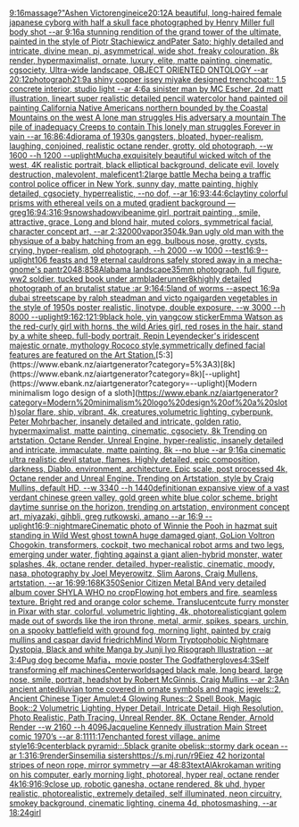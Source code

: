 [9:16](https://www.ebank.nz/aiartgenerator?category=9%3A16)[massage?"](https://www.ebank.nz/aiartgenerator?category=massage%3F%22)[Ashen Victor](https://www.ebank.nz/aiartgenerator?category=Ashen%20Victor)[engine](https://www.ebank.nz/aiartgenerator?category=engine)[ice](https://www.ebank.nz/aiartgenerator?category=ice)[20:12](https://www.ebank.nz/aiartgenerator?category=20%3A12)[A beautiful, long-haired female japanese cyborg with half a skull face photographed by Henry Miller full body shot --ar 9:16](https://www.ebank.nz/aiartgenerator?category=A%20beautiful%2C%20long-haired%20female%20japanese%20cyborg%20with%20half%20a%20skull%20face%20photographed%20by%20Henry%20Miller%20full%20body%20shot%20--ar%209%3A16)[a  stunning rendition of the grand tower of the ultimate, painted in the style of Piotr Stachiewicz andPater Sato; highly detailed and intricate, divine mean, pi, asymmetrical, wide shot, freaky colouration, 8k render, hypermaximalist, ornate, luxury, elite, matte painting, cinematic, cgsociety, Ultra-wide landscape, OBJECT ORIENTED ONTOLOGY --ar 20:12](https://www.ebank.nz/aiartgenerator?category=a%20%20stunning%20rendition%20of%20the%20grand%20tower%20of%20the%20ultimate%2C%20painted%20in%20the%20style%20of%20Piotr%20Stachiewicz%20andPater%20Sato%3B%20highly%20detailed%20and%20intricate%2C%20divine%20mean%2C%20pi%2C%20asymmetrical%2C%20wide%20shot%2C%20freaky%20colouration%2C%208k%20render%2C%20hypermaximalist%2C%20ornate%2C%20luxury%2C%20elite%2C%20matte%20painting%2C%20cinematic%2C%20cgsociety%2C%20Ultra-wide%20landscape%2C%20OBJECT%20ORIENTED%20ONTOLOGY%20--ar%2020%3A12)[photograph](https://www.ebank.nz/aiartgenerator?category=photograph)[21:9](https://www.ebank.nz/aiartgenerator?category=21%3A9)[a shiny copper issey miyake designed trenchcoat:: 1.5 concrete interior, studio light --ar 4:6](https://www.ebank.nz/aiartgenerator?category=a%20shiny%20copper%20issey%20miyake%20designed%20trenchcoat%3A%3A%201.5%20concrete%20interior%2C%20studio%20light%20--ar%204%3A6)[a sinister man by MC Escher, 2d matt illustration, lineart super realistic detailed pencil watercolor hand painted oil painting California Native Americans northern bounded by the Coastal Mountains on the west A lone man struggles His adversary a mountain The pile of inadequacy Creeps to contain This lonely man struggles Forever in vain --ar 16:8](https://www.ebank.nz/aiartgenerator?category=a%20sinister%20man%20by%20MC%20Escher%2C%202d%20matt%20illustration%2C%20lineart%20super%20realistic%20detailed%20pencil%20watercolor%20hand%20painted%20oil%20painting%20California%20Native%20Americans%20northern%20bounded%20by%20the%20Coastal%20Mountains%20on%20the%20west%20A%20lone%20man%20struggles%20His%20adversary%20a%20mountain%20The%20pile%20of%20inadequacy%20Creeps%20to%20contain%20This%20lonely%20man%20struggles%20Forever%20in%20vain%20--ar%2016%3A8)[6:4](https://www.ebank.nz/aiartgenerator?category=6%3A4)[diorama of 1930s gangsters, bloated, hyper-realism, laughing, conjoined, realistic octane render, grotty, old photograph, --w 1600 --h 1200 --uplight](https://www.ebank.nz/aiartgenerator?category=diorama%20of%201930s%20gangsters%2C%20bloated%2C%20hyper-realism%2C%20laughing%2C%20conjoined%2C%20realistic%20octane%20render%2C%20grotty%2C%20old%20photograph%2C%20--w%201600%20--h%201200%20--uplight)[Mucha,](https://www.ebank.nz/aiartgenerator?category=Mucha%2C)[exquisitely beautiful wicked witch of the west, 4K realistic portrait, black elliptical background, delicate evil, lovely destruction, malevolent, maleficent](https://www.ebank.nz/aiartgenerator?category=exquisitely%20beautiful%20wicked%20witch%20of%20the%20west%2C%204K%20realistic%20portrait%2C%20black%20elliptical%20background%2C%20delicate%20evil%2C%20lovely%20destruction%2C%20malevolent%2C%20maleficent)[1:2](https://www.ebank.nz/aiartgenerator?category=1%3A2)[large battle Mecha being a traffic control police officer in New York, sunny day, matte painting, highly detailed, cgsociety, hyperrealistic, --no dof, --ar 16:9](https://www.ebank.nz/aiartgenerator?category=large%20battle%20Mecha%20being%20a%20traffic%20control%20police%20officer%20in%20New%20York%2C%20sunny%20day%2C%20matte%20painting%2C%20highly%20detailed%2C%20cgsociety%2C%20hyperrealistic%2C%20--no%20dof%2C%20--ar%2016%3A9)[3:4](https://www.ebank.nz/aiartgenerator?category=3%3A4)[4:6](https://www.ebank.nz/aiartgenerator?category=4%3A6)[clay](https://www.ebank.nz/aiartgenerator?category=clay)[tiny colorful prisms with ethereal veils on a muted gradient background —greg](https://www.ebank.nz/aiartgenerator?category=tiny%20colorful%20prisms%20with%20ethereal%20veils%20on%20a%20muted%20gradient%20background%20%E2%80%94greg)[16:9](https://www.ebank.nz/aiartgenerator?category=16%3A9)[4:3](https://www.ebank.nz/aiartgenerator?category=4%3A3)[16:9](https://www.ebank.nz/aiartgenerator?category=16%3A9)[snow](https://www.ebank.nz/aiartgenerator?category=snow)[shadow](https://www.ebank.nz/aiartgenerator?category=shadow)[vibe](https://www.ebank.nz/aiartgenerator?category=vibe)[anime girl, portrait painting , smile, attractive, grace, Long and blond hair, muted colors, symmetrical facial, character concept art, --ar 2:3](https://www.ebank.nz/aiartgenerator?category=anime%20girl%2C%20portrait%20painting%20%2C%20smile%2C%20attractive%2C%20grace%2C%20Long%20and%20blond%20hair%2C%20muted%20colors%2C%20symmetrical%20facial%2C%20character%20concept%20art%2C%20--ar%202%3A3)[2000](https://www.ebank.nz/aiartgenerator?category=2000)[vapor](https://www.ebank.nz/aiartgenerator?category=vapor)[350](https://www.ebank.nz/aiartgenerator?category=350)[4k](https://www.ebank.nz/aiartgenerator?category=4k)[.9](https://www.ebank.nz/aiartgenerator?category=.9)[an ugly old man with the physique of a baby hatching from an egg, bulbous nose, grotty, cysts, crying, hyper-realism, old photograph, --h 2000 --w 1000 --test](https://www.ebank.nz/aiartgenerator?category=an%20ugly%20old%20man%20with%20the%20physique%20of%20a%20baby%20hatching%20from%20an%20egg%2C%20bulbous%20nose%2C%20grotty%2C%20cysts%2C%20crying%2C%20hyper-realism%2C%20old%20photograph%2C%20--h%202000%20--w%201000%20--test)[16:9](https://www.ebank.nz/aiartgenerator?category=16%3A9)[--uplight](https://www.ebank.nz/aiartgenerator?category=--uplight)[106 feasts and 19 eternal cauldrons safely stored away in a mecha-gnome's pantr](https://www.ebank.nz/aiartgenerator?category=106%20feasts%20and%2019%20eternal%20cauldrons%20safely%20stored%20away%20in%20a%20mecha-gnome%27s%20pantr)[2048:858](https://www.ebank.nz/aiartgenerator?category=2048%3A858)[Alabama landscape](https://www.ebank.nz/aiartgenerator?category=Alabama%20landscape)[35mm photograph, full figure, ww2 soldier, tucked book under arm](https://www.ebank.nz/aiartgenerator?category=35mm%20photograph%2C%20full%20figure%2C%20ww2%20soldier%2C%20tucked%20book%20under%20arm)[bladerunner](https://www.ebank.nz/aiartgenerator?category=bladerunner)[8k](https://www.ebank.nz/aiartgenerator?category=8k)[highly detailed photograph of an brutalist statue :ar 9:16](https://www.ebank.nz/aiartgenerator?category=highly%20detailed%20photograph%20of%20an%20brutalist%20statue%20%3Aar%209%3A16)[4:5](https://www.ebank.nz/aiartgenerator?category=4%3A5)[land of worms --aspect 16:9](https://www.ebank.nz/aiartgenerator?category=land%20of%20worms%20--aspect%2016%3A9)[a dubai streetscape by ralph steadman and victo ngai](https://www.ebank.nz/aiartgenerator?category=a%20dubai%20streetscape%20by%20ralph%20steadman%20and%20victo%20ngai)[garden vegetables in the style of 1950s poster realistic, linotype, double exposure, --w 3000 --h 8000 --uplight](https://www.ebank.nz/aiartgenerator?category=garden%20vegetables%20in%20the%20style%20of%201950s%20poster%20realistic%2C%20linotype%2C%20double%20exposure%2C%20--w%203000%20--h%208000%20--uplight)[9:16](https://www.ebank.nz/aiartgenerator?category=9%3A16)[2:1](https://www.ebank.nz/aiartgenerator?category=2%3A1)[21:9](https://www.ebank.nz/aiartgenerator?category=21%3A9)[black hole, yin yang](https://www.ebank.nz/aiartgenerator?category=black%20hole%2C%20yin%20yang)[cow sticker](https://www.ebank.nz/aiartgenerator?category=cow%20sticker)[Emma Watson as the red-curly girl with horns, the wild Aries girl, red roses in the hair. stand by a white sheep. full-body portrait, Repin Leyendecker's iridescent majestic ornate, mythology Rococo style,symmetrically defined facial features are featured on the Art Station.](https://www.ebank.nz/aiartgenerator?category=Emma%20Watson%20as%20the%20red-curly%20girl%20with%20horns%2C%20the%20wild%20Aries%20girl%2C%20red%20roses%20in%20the%20hair.%20stand%20by%20a%20white%20sheep.%20full-body%20portrait%2C%20Repin%20Leyendecker%27s%20iridescent%20majestic%20ornate%2C%20mythology%20Rococo%20style%2Csymmetrically%20defined%20facial%20features%20are%20featured%20on%20the%20Art%20Station.)[5:3](https://www.ebank.nz/aiartgenerator?category=5%3A3)[8k](https://www.ebank.nz/aiartgenerator?category=8k)[--uplight](https://www.ebank.nz/aiartgenerator?category=--uplight)[Modern minimalism logo design of a sloth](https://www.ebank.nz/aiartgenerator?category=Modern%20minimalism%20logo%20design%20of%20a%20sloth)[solar flare, ship, vibrant, 4k, creatures,](https://www.ebank.nz/aiartgenerator?category=solar%20flare%2C%20ship%2C%20vibrant%2C%204k%2C%20creatures%2C)[volumetric lighting, cyberpunk, Peter Mohrbacher, insanely detailed and intricate, golden ratio, hypermaximalist, matte painting, cinematic, cgsociety, 8k Trending on artstation, Octane Render, Unreal Engine, hyper-realistic, insanely detailed and intricate, immaculate, matte painting, 8k --no blue --ar 9:16](https://www.ebank.nz/aiartgenerator?category=volumetric%20lighting%2C%20cyberpunk%2C%20Peter%20Mohrbacher%2C%20insanely%20detailed%20and%20intricate%2C%20golden%20ratio%2C%20hypermaximalist%2C%20matte%20painting%2C%20cinematic%2C%20cgsociety%2C%208k%20Trending%20on%20artstation%2C%20Octane%20Render%2C%20Unreal%20Engine%2C%20hyper-realistic%2C%20insanely%20detailed%20and%20intricate%2C%20immaculate%2C%20matte%20painting%2C%208k%20--no%20blue%20--ar%209%3A16)[a cinematic ultra realistic devil statue, flames. Highly detailed, epic composition, darkness, Diablo. environment, architecture. Epic scale, post processed 4k, Octane render and Unreal Engine. Trending on Artstation, style by Craig Mullins, default HD, --w 3340 --h 1440](https://www.ebank.nz/aiartgenerator?category=a%20cinematic%20ultra%20realistic%20devil%20statue%2C%20flames.%20Highly%20detailed%2C%20epic%20composition%2C%20darkness%2C%20Diablo.%20environment%2C%20architecture.%20Epic%20scale%2C%20post%20processed%204k%2C%20Octane%20render%20and%20Unreal%20Engine.%20Trending%20on%20Artstation%2C%20style%20by%20Craig%20Mullins%2C%20default%20HD%2C%20--w%203340%20--h%201440)[definition](https://www.ebank.nz/aiartgenerator?category=definition)[an expansive view of a vast verdant chinese green valley, gold green white blue  color scheme, bright daytime sunrise on the horizon, trending on artstation, environment concept art, miyazaki, gihbli, greg rutkowski, amano --ar 16:9 --uplight](https://www.ebank.nz/aiartgenerator?category=an%20expansive%20view%20of%20a%20vast%20verdant%20chinese%20green%20valley%2C%20gold%20green%20white%20blue%20%20color%20scheme%2C%20bright%20daytime%20sunrise%20on%20the%20horizon%2C%20trending%20on%20artstation%2C%20environment%20concept%20art%2C%20miyazaki%2C%20gihbli%2C%20greg%20rutkowski%2C%20amano%20--ar%2016%3A9%20--uplight)[16:9](https://www.ebank.nz/aiartgenerator?category=16%3A9)[::nightmare](https://www.ebank.nz/aiartgenerator?category=%3A%3Anightmare)[Cinematic photo of Winnie the Pooh in hazmat suit standing in Wild West ghost town](https://www.ebank.nz/aiartgenerator?category=Cinematic%20photo%20of%20Winnie%20the%20Pooh%20in%20hazmat%20suit%20standing%20in%20Wild%20West%20ghost%20town)[A huge damaged giant, GoLion Voltron Chogokin, transformers, cockpit, two mechanical robot arms and two legs, emerging under water, fighting against a giant alien-hybrid monster, water splashes, 4k, octane render, detailed, hyper-realistic, cinematic, moody, nasa, photography by Joel Meyerowitz, Slim Aarons, Craig Mullens, artstation, --ar 16:9](https://www.ebank.nz/aiartgenerator?category=A%20huge%20damaged%20giant%2C%20GoLion%20Voltron%20Chogokin%2C%20transformers%2C%20cockpit%2C%20two%20mechanical%20robot%20arms%20and%20two%20legs%2C%20emerging%20under%20water%2C%20fighting%20against%20a%20giant%20alien-hybrid%20monster%2C%20water%20splashes%2C%204k%2C%20octane%20render%2C%20detailed%2C%20hyper-realistic%2C%20cinematic%2C%20moody%2C%20nasa%2C%20photography%20by%20Joel%20Meyerowitz%2C%20Slim%20Aarons%2C%20Craig%20Mullens%2C%20artstation%2C%20--ar%2016%3A9)[9:16](https://www.ebank.nz/aiartgenerator?category=9%3A16)[8K](https://www.ebank.nz/aiartgenerator?category=8K)[350](https://www.ebank.nz/aiartgenerator?category=350)[Senior Citizen Metal BAnd very detailed album cover SHYLA WHO no crop](https://www.ebank.nz/aiartgenerator?category=Senior%20Citizen%20Metal%20BAnd%20very%20detailed%20album%20cover%20SHYLA%20WHO%20no%20crop)[Flowing hot embers and fire, seamless texture. Bright red and orange color scheme. Translucent](https://www.ebank.nz/aiartgenerator?category=Flowing%20hot%20embers%20and%20fire%2C%20seamless%20texture.%20Bright%20red%20and%20orange%20color%20scheme.%20Translucent)[cute furry monster in Pixar with star, colorful, volumetric lighting, 4k, photorealistic](https://www.ebank.nz/aiartgenerator?category=cute%20furry%20monster%20in%20Pixar%20with%20star%2C%20colorful%2C%20volumetric%20lighting%2C%204k%2C%20photorealistic)[giant golem made out of swords like the iron throne, metal, armir, spikes, spears, urchin, on a spooky battlefield with ground fog, morning light, painted by craig mullins and caspar david friedrich](https://www.ebank.nz/aiartgenerator?category=giant%20golem%20made%20out%20of%20swords%20like%20the%20iron%20throne%2C%20metal%2C%20armir%2C%20spikes%2C%20spears%2C%20urchin%2C%20on%20a%20spooky%20battlefield%20with%20ground%20fog%2C%20morning%20light%2C%20painted%20by%20craig%20mullins%20and%20caspar%20david%20friedrich)[Mind Worm  Tryptophobic Nightmare Dystopia, Black and white Manga by Junji Iyo Risograph  Illustration --ar 3:4](https://www.ebank.nz/aiartgenerator?category=Mind%20Worm%20%20Tryptophobic%20Nightmare%20Dystopia%2C%20Black%20and%20white%20Manga%20by%20Junji%20Iyo%20Risograph%20%20Illustration%20--ar%203%3A4)[Pug dog become Mafia，movie poster The Godfather](https://www.ebank.nz/aiartgenerator?category=Pug%20dog%20become%20Mafia%EF%BC%8Cmovie%20poster%20The%20Godfather)[gloves](https://www.ebank.nz/aiartgenerator?category=gloves)[4:3](https://www.ebank.nz/aiartgenerator?category=4%3A3)[Self transforming elf machines](https://www.ebank.nz/aiartgenerator?category=Self%20transforming%20elf%20machines)[Center](https://www.ebank.nz/aiartgenerator?category=Center)[worlds](https://www.ebank.nz/aiartgenerator?category=worlds)[aged black male, long beard, large nose, smile, portrait, headshot by Robert McGinnis, Craig Mullins --ar 2:3](https://www.ebank.nz/aiartgenerator?category=aged%20black%20male%2C%20long%20beard%2C%20large%20nose%2C%20smile%2C%20portrait%2C%20headshot%20by%20Robert%20McGinnis%2C%20Craig%20Mullins%20--ar%202%3A3)[An ancient antediluvian tome covered in ornate symbols and magic jewels::2, Ancient Chinese Tiger Amulet:4 Glowing Runes::2 Spell Book, Magic Book::2 Volumetric Lighting, Hyper Detail, Intricate Detail, High Resolution, Photo Realistic, Path Tracing, Unreal Render, 8K, Octane Render, Arnold Render --w 2160 --h 4096](https://www.ebank.nz/aiartgenerator?category=An%20ancient%20antediluvian%20tome%20covered%20in%20ornate%20symbols%20and%20magic%20jewels%3A%3A2%2C%20Ancient%20Chinese%20Tiger%20Amulet%3A4%20Glowing%20Runes%3A%3A2%20Spell%20Book%2C%20Magic%20Book%3A%3A2%20Volumetric%20Lighting%2C%20Hyper%20Detail%2C%20Intricate%20Detail%2C%20High%20Resolution%2C%20Photo%20Realistic%2C%20Path%20Tracing%2C%20Unreal%20Render%2C%208K%2C%20Octane%20Render%2C%20Arnold%20Render%20--w%202160%20--h%204096)[Jacqueline Kennedy illustration Main Street comic 1970’s --ar 8:11](https://www.ebank.nz/aiartgenerator?category=Jacqueline%20Kennedy%20illustration%20Main%20Street%20comic%201970%E2%80%99s%20--ar%208%3A11)[11:17](https://www.ebank.nz/aiartgenerator?category=11%3A17)[enchanted forest village. anime style](https://www.ebank.nz/aiartgenerator?category=enchanted%20forest%20village.%20anime%20style)[16:9](https://www.ebank.nz/aiartgenerator?category=16%3A9)[center](https://www.ebank.nz/aiartgenerator?category=center)[black pyramid::.5black granite obelisk::stormy dark ocean --ar 1:3](https://www.ebank.nz/aiartgenerator?category=black%20pyramid%3A%3A.5black%20granite%20obelisk%3A%3Astormy%20dark%20ocean%20--ar%201%3A3)[16:9](https://www.ebank.nz/aiartgenerator?category=16%3A9)[render](https://www.ebank.nz/aiartgenerator?category=render)[Sinsemilia sisters](https://www.ebank.nz/aiartgenerator?category=Sinsemilia%20sisters)[https://s.mj.run/r9Eiez 42 horizontal stripes of neon rope, mirror symmetry —ar 48:83](https://www.ebank.nz/aiartgenerator?category=https%3A//s.mj.run/r9Eiez%2042%20horizontal%20stripes%20of%20neon%20rope%2C%20mirror%20symmetry%20%E2%80%94ar%2048%3A83)[text](https://www.ebank.nz/aiartgenerator?category=text)[AlAkroka](https://www.ebank.nz/aiartgenerator?category=AlAkroka)[man writing on his computer, early morning light, photoreal, hyper real, octane render 4k](https://www.ebank.nz/aiartgenerator?category=man%20writing%20on%20his%20computer%2C%20early%20morning%20light%2C%20photoreal%2C%20hyper%20real%2C%20octane%20render%204k)[16:9](https://www.ebank.nz/aiartgenerator?category=16%3A9)[16:9](https://www.ebank.nz/aiartgenerator?category=16%3A9)[close up,  robotic ganesha, octane rendered,  8k uhd,  hyper realistic,  photorealistic,  extremely detailed, self illuminated, neon circuitry, smokey background,  cinematic lighting,  cinema 4d,  photosmashing, --ar 18:24](https://www.ebank.nz/aiartgenerator?category=close%20up%2C%20%20robotic%20ganesha%2C%20octane%20rendered%2C%20%208k%20uhd%2C%20%20hyper%20realistic%2C%20%20photorealistic%2C%20%20extremely%20detailed%2C%20self%20illuminated%2C%20neon%20circuitry%2C%20smokey%20background%2C%20%20cinematic%20lighting%2C%20%20cinema%204d%2C%20%20photosmashing%2C%20--ar%2018%3A24)[girl](https://www.ebank.nz/aiartgenerator?category=girl)
